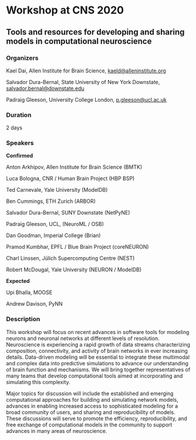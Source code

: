 # Workshop at CNS 2020

## Tools and resources for developing and sharing models in computational neuroscience

### Organizers

Kael Dai, Allen Institute for Brain Science, kaeld@alleninstitute.org 

Salvador Dura-Bernal, State University of New York Downstate, salvador.bernal@downstate.edu

Padraig Gleeson, University College London, p.gleeson@ucl.ac.uk

### Duration

2 days

### Speakers

**Confirmed**

Anton Arkhipov, Allen Institute for Brain Science (BMTK) 

Luca Bologna, CNR / Human Brain Project (HBP BSP)

Ted Carnevale, Yale University (ModelDB)

Ben Cummings, ETH Zurich (ARBOR)

Salvador Dura-Bernal, SUNY Downstate (NetPyNE) 

Padraig Gleeson, UCL, (NeuroML / OSB) 

Dan Goodman, Imperial College (Brian) 

Pramod Kumbhar, EPFL / Blue Brain Project (coreNEURON) 

Charl Linssen, Jülich Supercomputing Centre (NEST) 

Robert McDougal, Yale University (NEURON / ModelDB) 

**Expected**

Upi Bhalla, MOOSE 

Andrew Davison, PyNN 


### Description

This workshop will focus on recent advances in software tools for modeling neurons 
and neuronal networks at different levels of resolution. Neuroscience is experiencing 
a rapid growth of data streams characterizing composition, connectivity, and activity 
of brain networks in ever increasing details. Data-driven modeling will be essential 
to integrate these multimodal and complex data into predictive simulations to advance our 
understanding of brain function and mechanisms. We will bring together representatives of 
many teams that develop computational tools aimed at incorporating and simulating this complexity. 

Major topics for discussion will include the established and emerging computational approaches for 
building and simulating network models, advances in enabling increased access to sophisticated 
modeling for a broad community of users, and sharing and reproducibility of models. 
These discussions will serve to promote the efficiency, reproducibility, and free exchange of 
computational models in the community to support advances in many areas of neuroscience.
